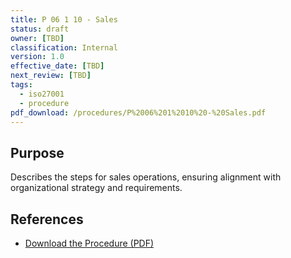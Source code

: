 ```yaml
---
title: P 06 1 10 - Sales
status: draft
owner: [TBD]
classification: Internal
version: 1.0
effective_date: [TBD]
next_review: [TBD]
tags:
  - iso27001
  - procedure
pdf_download: /procedures/P%2006%201%2010%20-%20Sales.pdf
---
```


## Purpose
Describes the steps for sales operations, ensuring alignment with organizational strategy and requirements.

## References
- [Download the Procedure (PDF)](/procedures/P%2006%201%2010%20-%20Sales.pdf)
